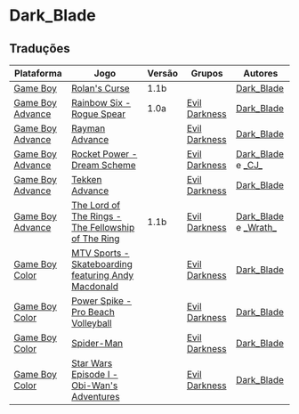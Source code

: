 # Dark_Blade

## Traduções

| Plataforma | Jogo | Versão | Grupos | Autores |
| ----------- | ----------- | ----------- | ----------- | ----------- |
| [Game Boy](../../traducoes/game-boy/) | [Rolan's Curse](../../traducoes/game-boy/rolans-curse_dark_blade/) | 1.1b |  | [Dark\_Blade](../../autores/dark_blade/) |
| [Game Boy Advance](../../traducoes/game-boy-advance/) | [Rainbow Six - Rogue Spear](../../traducoes/game-boy-advance/rainbow-six-rogue-spear_dark_blade/) | 1.0a | [Evil Darkness](../../grupos/evil-darkness/) | [Dark\_Blade](../../autores/dark_blade/) |
| [Game Boy Advance](../../traducoes/game-boy-advance/) | [Rayman Advance](../../traducoes/game-boy-advance/rayman-advance_dark_blade/) |  | [Evil Darkness](../../grupos/evil-darkness/) | [Dark\_Blade](../../autores/dark_blade/) |
| [Game Boy Advance](../../traducoes/game-boy-advance/) | [Rocket Power - Dream Scheme](../../traducoes/game-boy-advance/rocket-power-dream-scheme_dark_blade-_cj/) |  | [Evil Darkness](../../grupos/evil-darkness/) | [Dark\_Blade](../../autores/dark_blade/) e [\_CJ\_](../../autores/cj/) |
| [Game Boy Advance](../../traducoes/game-boy-advance/) | [Tekken Advance](../../traducoes/game-boy-advance/tekken-advance_dark_blade/) |  | [Evil Darkness](../../grupos/evil-darkness/) | [Dark\_Blade](../../autores/dark_blade/) |
| [Game Boy Advance](../../traducoes/game-boy-advance/) | [The Lord of The Rings - The Fellowship of The Ring](../../traducoes/game-boy-advance/the-lord-of-the-rings-the-fellowship-of-the-ring_dark_blade-_wrath/) | 1.1b | [Evil Darkness](../../grupos/evil-darkness/) | [Dark\_Blade](../../autores/dark_blade/) e [\_Wrath\_](../../autores/wrath/) |
| [Game Boy Color](../../traducoes/game-boy-color/) | [MTV Sports - Skateboarding featuring Andy Macdonald](../../traducoes/game-boy-color/mtv-sports-skateboarding-featuring-andy-macdonald_dark_blade/) |  | [Evil Darkness](../../grupos/evil-darkness/) | [Dark\_Blade](../../autores/dark_blade/) |
| [Game Boy Color](../../traducoes/game-boy-color/) | [Power Spike - Pro Beach Volleyball](../../traducoes/game-boy-color/power-spike-pro-beach-volleyball_dark_blade/) |  | [Evil Darkness](../../grupos/evil-darkness/) | [Dark\_Blade](../../autores/dark_blade/) |
| [Game Boy Color](../../traducoes/game-boy-color/) | [Spider-Man](../../traducoes/game-boy-color/spider-man_dark_blade/) |  | [Evil Darkness](../../grupos/evil-darkness/) | [Dark\_Blade](../../autores/dark_blade/) |
| [Game Boy Color](../../traducoes/game-boy-color/) | [Star Wars Episode I - Obi-Wan's Adventures](../../traducoes/game-boy-color/star-wars-episode-i-obi-wans-adventures_dark_blade/) |  | [Evil Darkness](../../grupos/evil-darkness/) | [Dark\_Blade](../../autores/dark_blade/) |
